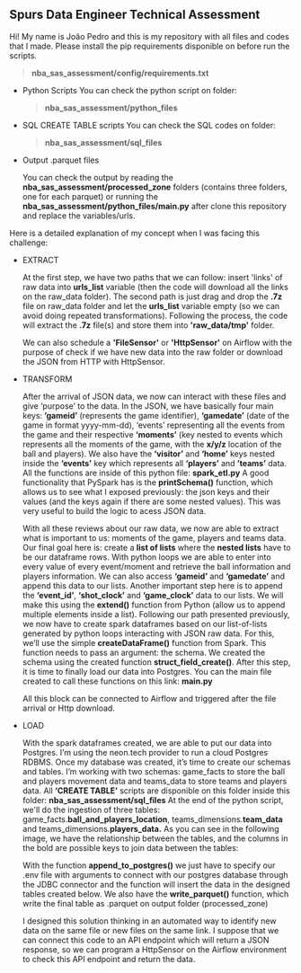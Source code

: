 ## Spurs Data Engineer Technical Assessment

Hi! My name is João Pedro and this is my repository with all files and codes that I made. Please install the pip requirements disponible on before run the scripts.
>**nba_sas_assessment/config/requirements.txt** 


- Python Scripts
    You can check the python script on folder: 
    > **nba_sas_assessment/python_files**
- SQL CREATE TABLE scripts
    You can check the SQL codes on folder: 
    > **nba_sas_assessment/sql_files**
    
- Output .parquet files

    You can check the output by reading the **nba_sas_assessment/processed_zone** folders (contains three folders, one for each parquet) or 
    running the **nba_sas_assessment/python_files/main.py** after clone this repository and replace the variables/urls.

Here is a detailed explanation of my concept when I was facing this challenge:

- EXTRACT

    At the first step, we have two paths that we can follow: insert 'links' of raw data into **urls_list** variable (then the code will download all the links on the raw_data folder).
    The second path is just drag and drop the **.7z** file on raw_data folder and let the **urls_list** variable empty (so we can avoid doing repeated transformations).
    Following the process, the code will extract the **.7z** file(s) and store them into **'raw_data/tmp'** folder. 

    We can also schedule a **'FileSensor'** or **'HttpSensor'** on Airflow with the purpose of check if we have new data into the raw folder or download the JSON from HTTP with HttpSensor.

- TRANSFORM
	
	After the arrival of JSON data, we now can interact with these files and give ‘purpose’ to the data. In the JSON, we have basically four main keys: **’gameid’** (represents the game identifier), **‘gamedate’** (date of the game in format yyyy-mm-dd), ‘events’ representing all the events from the game and their respective **‘moments’** (key nested to events which represents all the moments of the game, with the **x/y/z** location of the ball and players). We also have the **‘visitor’** and **‘home’** keys nested inside the **‘events’** key which represents all **‘players’** and **’teams’** data. All the functions are inside of this python file: **spark_etl.py** 
    A good functionality that PySpark has is the **printSchema()** function, which allows us to see what I exposed previously: the json keys and their values (and the keys again if there are some nested values). This was very useful to build the logic to acess JSON data.
	
    With all these reviews about our raw data, we now are able to extract what is important to us: moments of the game, players and teams data. Our final goal here is: create a **list of lists** where the **nested lists** have to be our dataframe rows. With python loops we are able to enter into every value of every event/moment and retrieve the ball information and players information. We can also access **‘gameid’** and **‘gamedate’** and append this data to our lists. 
    Another important step here is to append the **‘event_id’**, **‘shot_clock’** and **‘game_clock’** data to our lists. We will make this using the **extend()** function from Python (allow us to append multiple elements inside a list).
    Following our path presented previously, we now have to create spark dataframes based on our list-of-lists generated by python loops interacting with JSON raw data. For this, we’ll use the simple **createDataFrame()** function from Spark. This function needs to pass an argument: the schema. We created the schema using the created function **struct_field_create()**. After this step, it is time to finally load our data into Postgres. You can the main file created to call these functions on this link: **main.py** 

    All this block can be connected to Airflow and triggered after the file arrival or Http download.

- LOAD

    With the spark dataframes created, we are able to put our data into Postgres. I’m using the neon.tech provider to run a cloud Postgres RDBMS. Once my database was created, it’s time to create our schemas and tables. I’m working with two schemas: game_facts to store the ball and players movement data and teams_data to store teams and players data. All **‘CREATE TABLE’** scripts are disponible on this folder inside this folder: **nba_sas_assessment/sql_files**
	At the end of the python script, we'll do the ingestion of three tables: game_facts.**ball_and_players_location**, teams_dimensions.**team_data** and teams_dimensions.**players_data.**
	As you can see in the following image, we have the relationship between the tables, and the columns in the bold are possible keys to join data between the tables:

	With the function **append_to_postgres()** we just have to specify our .env file with arguments to connect with our postgres database through the JDBC connector and the function will insert the data in the designed tables created below. We also have the **write_parquet()** function, which write the final table as .parquet on output folder (processed_zone)

    I designed this solution thinking in an automated way to identify new data on the same file or new files on the same link. I suppose that we can connect this code to an API endpoint which will return a JSON response, so we can program a HttpSensor on the Airflow environment to check this API endpoint and return the data. 
